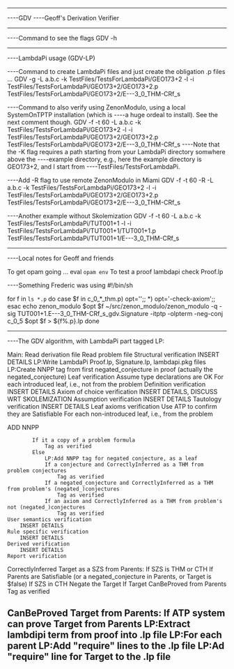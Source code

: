 ---------------------------------------------------------------------------------------------------
----GDV
----Geoff's Derivation Verifier

---------------------------------------------------------------------------------------------------
----Command to see the flags
GDV -h

---------------------------------------------------------------------------------------------------
----LambdaPi usage (GDV-LP)

----Command to create LambdaPi files and just create the obligation .p files ...
GDV -g -L a.b.c -k TestFiles/TestsForLambdaPi/GEO173+2 -l -i TestFiles/TestsForLambdaPi/GEO173+2/GEO173+2.p TestFiles/TestsForLambdaPi/GEO173+2/E---3_0_THM-CRf_s

----Command to also verify using ZenonModulo, using a local SystemOnTPTP installation (which is
----a huge ordeal to install). See the next comment though.
GDV -f -t 60 -L a.b.c -k TestFiles/TestsForLambdaPi/GEO173+2 -l -i TestFiles/TestsForLambdaPi/GEO173+2/GEO173+2.p TestFiles/TestsForLambdaPi/GEO173+2/E---3_0_THM-CRf_s
----Note that the -K flag requires a path starting from your LambdaPi directory somwhere above the 
----example directory, e.g., here the example directory is GEO173+2, and I start from 
----TestFiles/TestsForLambdaPi.

----Add -R flag to use remote ZenonModulo in Miami
GDV -f -t 60 -R -L a.b.c -k TestFiles/TestsForLambdaPi/GEO173+2 -l -i TestFiles/TestsForLambdaPi/GEO173+2/GEO173+2.p TestFiles/TestsForLambdaPi/GEO173+2/E---3_0_THM-CRf_s

----Another example without Skolemization
GDV -f -t 60 -L a.b.c -k TestFiles/TestsForLambdaPi/TUT001+1 -l -i TestFiles/TestsForLambdaPi/TUT001+1/TUT001+1.p TestFiles/TestsForLambdaPi/TUT001+1/E---3_0_THM-CRf_s

---------------------------------------------------------------------------------------------------
----Local notes for Geoff and friends

To get opam going ...
    eval `opam env`
To test a proof
    lambdapi check Proof.lp


----Something Frederic was using
#!/bin/sh

for f in `ls *.p`
do
    case $f in
        c_0_*_thm.p) opt='';;
        *) opt='-check-axiom';;
    esac
    echo zenon_modulo $opt $f
    ~/src/zenon_modulo/zenon_modulo -q -sig TUT001+1.E---3_0_THM-CRf_s_gdv.Signature -itptp -olpterm -neg-conj c_0_5 $opt $f > ${f%.p}.lp
done

---------------------------------------------------------------------------------------------------
----The GDV algorithm, with LambdaPi part tagged LP:

Main:
    Read derivation file
    Read problem file
    Structural verification
        INSERT DETAILS
    LP:Write LambdaPi Proof.lp, Signature.lp, lambdapi.pkg files
    LP:Create NNPP tag from first negated_conjecture in proof (actually the negated_conjecture)
    Leaf verification
        Assume type declarations are OK
        For each introduced leaf, i.e., not from the problem
            Definition verification
                INSERT DETAILS
            Axiom of choice verification
                INSERT DETAILS, DISCUSS WRT SKOLEMIZATION
            Assumption verification
                INSERT DETAILS
            Tautology verification
                INSERT DETAILS
        Leaf axioms verification
            Use ATP to confirm they are Satisfiable
        For each non-introduced leaf, i.e., from the problem

ADD NNPP

            If it a copy of a problem formula
                Tag as verified
            Else
                LP:Add NNPP tag for negated conjecture, as a leaf
                If a conjecture and CorrectlyInferred as a THM from problem conjectures
                    Tag as verified
                If a negated_conjecture and CorrectlyInferred as a THM from problem's (negated_)conjectures
                    Tag as verified
                If an axiom and CorrectlyInferred as a THM from problem's not (negated_)conjectures
                    Tag as verified
    User semantics verification
        INSERT DETAILS
    Rule specific verification
        INSERT DETAILS
    Derived verification
        INSERT DETAILS
    Report verification

CorrectlyInferred Target as a SZS from Parents:
    If SZS is THM or CTH
        If Parents are Satisfiable (or a negated_conjecture in Parents, or Target is $false)
            If SZS in CTH
                Negate the Target
            If Target CanBeProved from Parents
                Tag as verified

CanBeProved Target from Parents:
    If ATP system can prove Target from Parents
        LP:Extract lambdipi term from proof into .lp file
        LP:For each parent
            LP:Add "require" lines to the .lp file
        LP:Ad "require" line for Target to the .lp file
---------------------------------------------------------------------------------------------------
